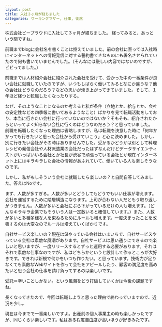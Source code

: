 ```yaml
---
layout: post
title: 入社３ヶ月が経ちました
categories: ワーキングマザー, 仕事, 徒然
---
```


株式会社ビープラウドに入社して３ヶ月が経ちました。
経ってみると、あっという間ですね。

前職までblogに会社名を書くことは控えていました。前の会社に至っては入社時にインターネットへの情報発信に対する誓約書てきなものにも署名させられていたので何も書いていませんでした。（そんなには厳しい内容ではないのですが、ビビってました。）

前職までは人材紹介会社に紹介された会社を受けて、受かった中の一番条件が良い会社に就職していたのですが、いつもしばらく働いてみるとなにか違うな？他の会社はどうなのだろう？などの思いが湧き上がってきていました。そして、１年ほど経つと転職したくなったりする。

なぜ、そのようなことになるのか考えると私が条件（立地とか、給与とか、会社の安定性などの四季報に書いてあるようなこと）ばかりを見て転職活動をしており、本当に行きたい会社に行っていないのではないか？そもそも、紹介されたからといってよく知らない会社に行くのはどうなのだろう？と思っていました。
前職を転職したくなった理由は省略しますが、私は転職を決意した時に「何年かかっても行きたいと思った会社から受けていこう」と心に決めました。しかし、別に行きたい会社がその時はありませんでした。受かるかどうかは別として料理レシピの発信会社や人材派遣業の会社だったはずなんだけどデータサイエンティストがいっぱいいる会社とか社長が渋谷で頑張っている会社とか現在インターネット上にはキラキラした会社の情報があふれていて、働いている人も楽しそうなのです。

しかし、私がもしそういう会社に就職したら楽しいの？と自問自答してみました。答えはNoです。

まず、人数が多すぎる。人数が多いとどうしてもどうでもいい仕事が増えます。会社を運営するために階層構造になります。上司が合わない人だともう取り返しがつきません。人数が多いと会社にぶら下がっているだけの人も増えます。（どんなキラキラ企業でもそういう人は一定数いると確信しています。）また、人数が多いと多種多様な人を束ねるためにルールも増えます。一度決まったことを改善するのは大変なのでルールは増えていくばかりです。

自社サービス楽しいの？現在はSIやっている会社はいまいちで、自社サービスやっている会社は素敵な風潮があります。自社サービスは思い通りにできるので楽しいと思いますが、一度リリースするとずっと運用する必要があります。それはそれで素敵な仕事なのですが、私はどちらかというと設計して作るところが大好きです。できれば新規で何かをいつも作りたい。と思っています。技術力が足りなくても素敵なWebサイトを作って会社をアピールしたり、顧客の満足度を高めたいと思う会社の仕事を請け負ってするのは楽しいです。

受託＝辛いことしかない。という風潮をどう打破していくかは今後の課題ですね。

長くなってきたので、今回は転職しようと思った理由で終わっていますので、近況を少し。

現在は今までで一番楽しいですよ。出産前の個人事業主の時も楽しかったですが、同じくらい楽しいです。私はある程度自由度が高いほうが好きみたです。

